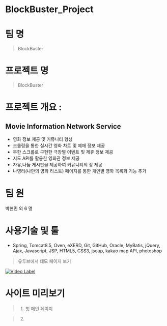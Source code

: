 # BlockBuster_Project


# 팀     명 

> BlockBuster

# 프로젝트 명

> BlockBuster

# 프로젝트 개요 : 

## Movie Information Network Service

- 영화 정보 제공 및 커뮤니티 형성
- 크롤링을 통한 실시간 영화 차트 및 예매 정보 제공
- 무한 스크롤로 구현한 극장별 이벤트 및 제휴 정보 제공
- 지도 API를 활용한 영화관 정보 제공
- 자유,나눔 게시판을 제공하여 커뮤니티의 장 제공
- 나영리(나만의 영화 리스트) 페이지를 통한 개인별 영화 목록화 기능 추가
          

# 팀      원 

박현민 외 6 명

# 사용기술 및 툴

- Spring, Tomcat8.5, Oven, eXERD, Git, GitHub, Oracle, MyBatis, jQuery, Ajax, Javascript, JSP, HTML5, CSS3, jsoup, kakao map API, photoshop 


> 유투브에서 데모 페이지 보기

[![Video Label](http://img.youtube.com/vi/k6LlFefiLa8/0.jpg)](https://www.youtube.com/watch?v=k6LlFefiLa8)


# 사이트 미리보기

> 1. 첫 메인 페이지

> 2. 


<!--stackedit_data:
eyJoaXN0b3J5IjpbNzg1Mjk2MTY1XX0=
-->